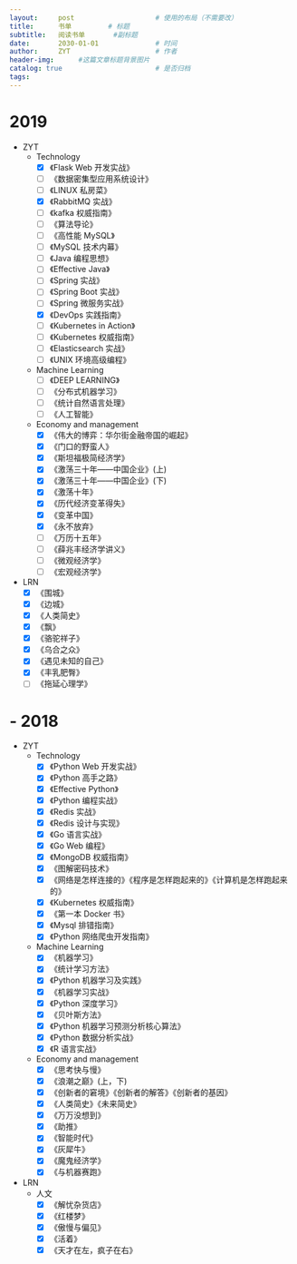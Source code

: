 ```yaml
---
layout:     post                    # 使用的布局（不需要改）
title:      书单         # 标题 
subtitle:   阅读书单       #副标题
date:       2030-01-01              # 时间
author:     ZYT                     # 作者
header-img:      #这篇文章标题背景图片
catalog: true                       # 是否归档
tags:
---
```


# 2019

- ZYT
    - Technology
        - [x] 《Flask Web 开发实战》
        - [ ] 《数据密集型应用系统设计》
        - [ ] 《LINUX 私房菜》
        - [x] 《RabbitMQ 实战》
        - [ ] 《kafka 权威指南》
        - [ ] 《算法导论》
        - [ ] 《高性能 MySQL》
        - [ ] 《MySQL 技术内幕》
        - [ ] 《Java 编程思想》
        - [ ] 《Effective Java》
        - [ ] 《Spring 实战》
        - [ ] 《Spring Boot 实战》
        - [ ] 《Spring 微服务实战》
        - [x] 《DevOps 实践指南》
        - [ ] 《Kubernetes in Action》
        - [ ] 《Kubernetes 权威指南》
        - [ ] 《Elasticsearch 实战》
        - [ ] 《UNIX 环境高级编程》

    - Machine Learning
        - [ ] 《DEEP LEARNING》
        - [ ] 《分布式机器学习》
        - [ ] 《统计自然语言处理》
        - [ ] 《人工智能》
    
    - Economy and management
        - [x] 《伟大的博弈：华尔街金融帝国的崛起》
        - [x] 《门口的野蛮人》
        - [x] 《斯坦福极简经济学》
        - [x] 《激荡三十年——中国企业》(上)
        - [x] 《激荡三十年——中国企业》(下)
        - [x] 《激荡十年》
        - [x] 《历代经济变革得失》
        - [x] 《变革中国》
        - [x] 《永不放弃》
        - [ ] 《万历十五年》
        - [ ] 《薛兆丰经济学讲义》
        - [ ] 《微观经济学》
        - [ ] 《宏观经济学》

- LRN
    - [x] 《围城》
    - [x] 《边城》
    - [x] 《人类简史》
    - [x] 《飘》
    - [x] 《骆驼祥子》
    - [x] 《乌合之众》
    - [x] 《遇见未知的自己》
    - [x] 《丰乳肥臀》
    - [ ] 《拖延心理学》

# - 2018

- ZYT
    - Technology
        - [x] 《Python Web 开发实战》
        - [x] 《Python 高手之路》
        - [x] 《Effective Python》
        - [x] 《Python 编程实战》
        - [x] 《Redis 实战》
        - [x] 《Redis 设计与实现》
        - [x] 《Go 语言实战》
        - [x] 《Go Web 编程》
        - [x] 《MongoDB 权威指南》
        - [x] 《图解密码技术》
        - [x] 《网络是怎样连接的》《程序是怎样跑起来的》《计算机是怎样跑起来的》
        - [x] 《Kubernetes 权威指南》
        - [x] 《第一本 Docker 书》
        - [x] 《Mysql 排错指南》
        - [x] 《Python 网络爬虫开发指南》

    - Machine Learning
        - [x] 《机器学习》
        - [x] 《统计学习方法》
        - [x] 《Python 机器学习及实践》
        - [x] 《机器学习实战》
        - [x] 《Python 深度学习》
        - [x] 《贝叶斯方法》
        - [x] 《Python 机器学习预测分析核心算法》
        - [x] 《Python 数据分析实战》
        - [x] 《R 语言实战》
    
    - Economy and management
        - [x] 《思考快与慢》
        - [x] 《浪潮之巅》(上，下)
        - [x] 《创新者的窘境》《创新者的解答》《创新者的基因》
        - [x] 《人类简史》《未来简史》
        - [x] 《万万没想到》
        - [x] 《助推》
        - [x] 《智能时代》
        - [x] 《灰犀牛》
        - [x] 《魔鬼经济学》
        - [x] 《与机器赛跑》

- LRN
    - 人文
        - [x] 《解忧杂货店》
        - [x] 《红楼梦》
        - [x] 《傲慢与偏见》
        - [x] 《活着》
        - [x] 《天才在左，疯子在右》
